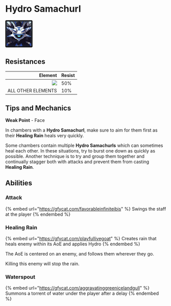 # Hydro Samachurl

![](../../../.gitbook/assets/samachurl-hydro-.png)

## Resistances

|                                                                                                                                                                                                 Element | Resist |
| ------------------------------------------------------------------------------------------------------------------------------------------------------------------------------------------------------: | ------ |
| ![](https://firebasestorage.googleapis.com/v0/b/gitbook-28427.appspot.com/o/assets%2F-MVAGyyACcSzyzfmgy7f%2Fsync%2F1a9d730812988c6cd8678f117630d179f689cee0.png?generation=1615182626544397\&alt=media) | 50%    |
|                                                                                                                                                                                      ALL OTHER ELEMENTS | 10%    |

## Tips and Mechanics

**Weak Point** - Face

In chambers with a **Hydro Samachurl**, make sure to aim for them first as their **Healing Rain** heals very quickly.

Some chambers contain multiple **Hydro Samachurls** which can sometimes heal each other. In these situations, try to burst one down as quickly as possible. Another technique is to try and group them together and continually stagger both with attacks and prevent them from casting **Healing Rain**.

## Abilities

### Attack

{% embed url="https://gfycat.com/favorableinfiniteibis" %}
Swings the staff at the player
{% endembed %}

### Healing Rain

{% embed url="https://gfycat.com/playfullivegoat" %}
Creates rain that heals enemy within its AoE and applies Hydro
{% endembed %}

The AoE is centered on an enemy, and follows them wherever they go.

Killing this enemy will stop the rain.

### Waterspout

{% embed url="https://gfycat.com/aggravatinggreenicelandgull" %}
Summons a torrent of water under the player after a delay
{% endembed %}
